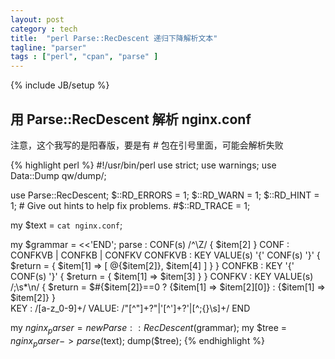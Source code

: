 ```yaml
---
layout: post
category : tech
title:  "perl Parse::RecDescent 递归下降解析文本"
tagline: "parser"
tags : ["perl", "cpan", "parse" ] 
---
```

{% include JB/setup %}

## 用 Parse::RecDescent 解析 nginx.conf

注意，这个我写的是阳春版，要是有 # 包在引号里面，可能会解析失败

{% highlight perl %}
#!/usr/bin/perl
use strict;
use warnings;
use Data::Dump qw/dump/;

use Parse::RecDescent;
$::RD_ERRORS = 1;
$::RD_WARN   = 1;
$::RD_HINT   = 1; # Give out hints to help fix problems.
#$::RD_TRACE   = 1;

my $text = `cat nginx.conf`;

my $grammar = <<'END';
   parse :  CONF(s) /^\Z/ { $item[2] } 
   CONF : CONFKVB | CONFKB | CONFKV
   CONFKVB : KEY VALUE(s) '{' CONF(s) '}'    {  $return = { $item[1] => [ @{$item[2]}, $item[4] ] } }
   CONFKB :  KEY '{' CONF(s) '}'  { $return = { $item[1] =>  $item[3]  } }
   CONFKV :  KEY VALUE(s) /;\s*\n/  { 
       $return =
        $#{$item[2]}==0 ? {$item[1] => $item[2][0]}
        : {$item[1] => $item[2]}
   }      
   KEY : /[a-z_0-9]+/
   VALUE: /"[^"]+?"|'[^']+?'|[^;{}\s]+/
END

my $nginx_parser = new Parse::RecDescent ($grammar);
my $tree = $nginx_parser->parse($text);
dump($tree);
{% endhighlight %}
